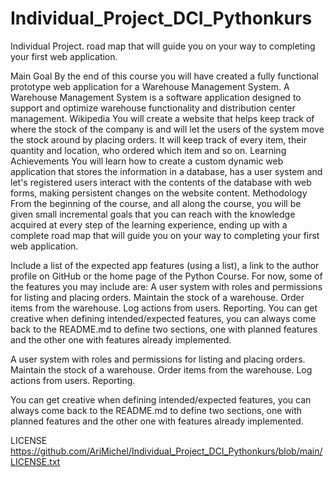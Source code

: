 # Individual_Project_DCI_Pythonkurs
Individual Project. road map that will guide you on your way to completing your first web application.


Main Goal
By the end of this course you will have created a fully functional prototype web application for a Warehouse Management System.
A Warehouse Management System is a software application designed to support and optimize warehouse functionality and distribution center management.
Wikipedia
You will create a website that helps keep track of where the stock of the company is and will let the users of the system move the stock around by placing orders. It will keep track of every item, their quantity and location, who ordered which item and so on.
Learning Achievements
You will learn how to create a custom dynamic web application that stores the information in a database, has a user system and let's registered users interact with the contents of the database with web forms, making persistent changes on the website content.
Methodology
From the beginning of the course, and all along the course, you will be given small incremental goals that you can reach with the knowledge acquired at every step of the learning experience, ending up with a complete road map that will guide you on your way to completing your first web application.


Include a list of the expected app features (using a list), a link to the author profile on GitHub or the home page of the Python Course.
For now, some of the features you may include are:
A user system with roles and permissions for listing and placing orders.
Maintain the stock of a warehouse.
Order items from the warehouse.
Log actions from users.
Reporting.
You can get creative when defining intended/expected features, you can always come back to the README.md to define two sections, one with planned features and the other one with features already implemented.

A user system with roles and permissions for listing and placing orders.
Maintain the stock of a warehouse.
Order items from the warehouse.
Log actions from users.
Reporting.


You can get creative when defining intended/expected features, you can always come back to the README.md to define two sections, one with planned features and the other one with features already implemented.


LICENSE
https://github.com/AriMichel/Individual_Project_DCI_Pythonkurs/blob/main/LICENSE.txt




